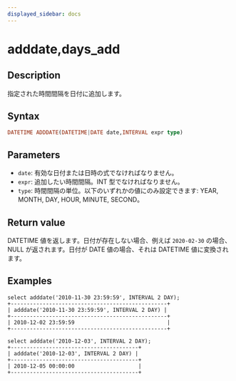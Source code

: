 ```yaml
---
displayed_sidebar: docs
---
```


# adddate,days_add

## Description

指定された時間間隔を日付に追加します。

## Syntax

```Haskell
DATETIME ADDDATE(DATETIME|DATE date,INTERVAL expr type)
```

## Parameters

- `date`: 有効な日付または日時の式でなければなりません。
- `expr`: 追加したい時間間隔。INT 型でなければなりません。
- `type`: 時間間隔の単位。以下のいずれかの値にのみ設定できます: YEAR, MONTH, DAY, HOUR, MINUTE, SECOND。

## Return value

DATETIME 値を返します。日付が存在しない場合、例えば `2020-02-30` の場合、NULL が返されます。日付が DATE 値の場合、それは DATETIME 値に変換されます。

## Examples

```Plain Text
select adddate('2010-11-30 23:59:59', INTERVAL 2 DAY);
+-------------------------------------------------+
| adddate('2010-11-30 23:59:59', INTERVAL 2 DAY) |
+-------------------------------------------------+
| 2010-12-02 23:59:59                             |
+-------------------------------------------------+

select adddate('2010-12-03', INTERVAL 2 DAY);
+----------------------------------------+
| adddate('2010-12-03', INTERVAL 2 DAY) |
+----------------------------------------+
| 2010-12-05 00:00:00                    |
+----------------------------------------+
```